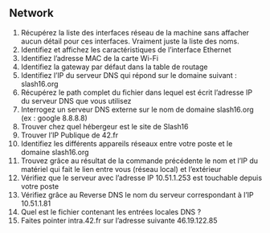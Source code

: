 ## Network
1. Récupérez la liste des interfaces réseau de la machine sans affacher aucun détail pour ces interfaces. Vraiment juste la liste des noms.
2. Identifiez et affichez les caractéristiques de l’interface Ethernet
3. Identifiez l’adresse MAC de la carte Wi-Fi
4. Identifiez la gateway par défaut dans la table de routage
5. Identifiez l’IP du serveur DNS qui répond sur le domaine suivant : slash16.org
6. Récupérez le path complet du fichier dans lequel est écrit l’adresse IP du serveur DNS que vous utilisez
7. Interrogez un serveur DNS externe sur le nom de domaine slash16.org (ex : google 8.8.8.8)
8. Trouver chez quel hébergeur est le site de Slash16
9. Trouver l’IP Publique de 42.fr
10. Identifiez les différents appareils réseaux entre votre poste et le domaine slash16.org
11. Trouvez grâce au résultat de la commande précédente le nom et l’IP du matériel qui fait le lien entre vous (réseau local) et l’extérieur
12. Vérifiez que le serveur avec l’adresse IP 10.51.1.253 est touchable depuis votre poste
13. Vérifiez grâce au Reverse DNS le nom du serveur correspondant à l’IP 10.51.1.81
14. Quel est le fichier contenant les entrées locales DNS ?
15. Faites pointer intra.42.fr sur l’adresse suivante 46.19.122.85
